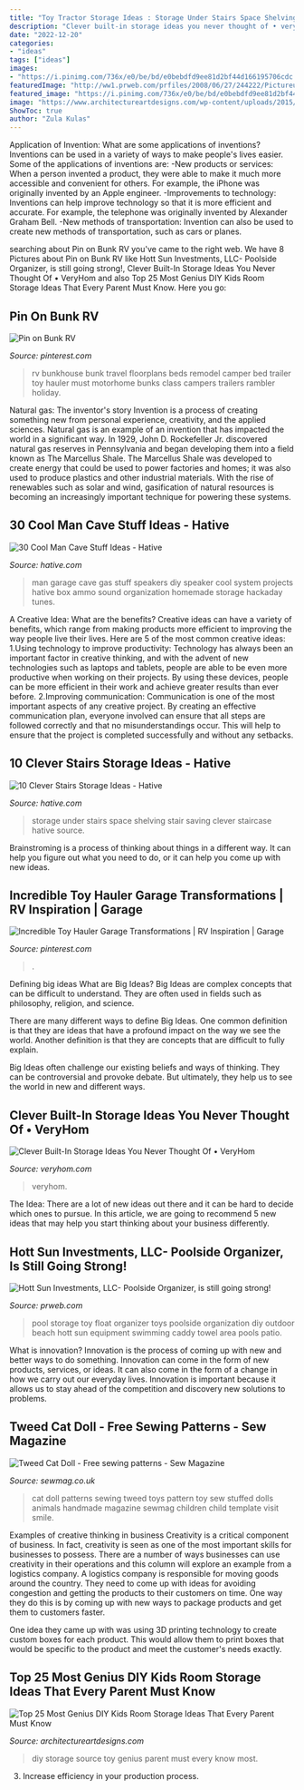 ```yaml
---
title: "Toy Tractor Storage Ideas : Storage Under Stairs Space Shelving Stair Saving Clever Staircase Hative Source"
description: "Clever built-in storage ideas you never thought of • veryhom"
date: "2022-12-20"
categories:
- "ideas"
tags: ["ideas"]
images:
- "https://i.pinimg.com/736x/e0/be/bd/e0bebdfd9ee81d2bf44d166195706cdc.jpg"
featuredImage: "http://ww1.prweb.com/prfiles/2008/06/27/244222/PictureusedforAdvertising.jpg"
featured_image: "https://i.pinimg.com/736x/e0/be/bd/e0bebdfd9ee81d2bf44d166195706cdc.jpg"
image: "https://www.architectureartdesigns.com/wp-content/uploads/2015/01/520.jpg"
ShowToc: true
author: "Zula Kulas"
---
```



Application of Invention: What are some applications of inventions?
Inventions can be used in a variety of ways to make people's lives easier. Some of the applications of inventions are: 
-New products or services: When a person invented a product, they were able to make it much more accessible and convenient for others. For example, the iPhone was originally invented by an Apple engineer. 
-Improvements to technology: Inventions can help improve technology so that it is more efficient and accurate. For example, the telephone was originally invented by Alexander Graham Bell. 
-New methods of transportation: Invention can also be used to create new methods of transportation, such as cars or planes.

	

		
searching about Pin on Bunk RV you've came to the right web. We have 8 Pictures about Pin on Bunk RV like Hott Sun Investments, LLC- Poolside Organizer, is still going strong!, Clever Built-In Storage Ideas You Never Thought Of • VeryHom and also Top 25 Most Genius DIY Kids Room Storage Ideas That Every Parent Must Know. Here you go:
		
    
## Pin On Bunk RV

<img loading=lazy src="https://i.pinimg.com/736x/91/eb/1f/91eb1f04ce3f306c9df5ee08338858b2.jpg" onerror="this.onerror=null;this.src='https://tse3.mm.bing.net/th?id=OIP.gHr086hmJ0arHezxTHA7YAHaMK&amp;pid=15.1';" alt="Pin on Bunk RV">

_Source: pinterest.com_

>rv bunkhouse bunk travel floorplans beds remodel camper bed trailer toy hauler must motorhome bunks class campers trailers rambler holiday. 

	

Natural gas: The inventor's story
Invention is a process of creating something new from personal experience, creativity, and the applied sciences. Natural gas is an example of an invention that has impacted the world in a significant way. In 1929, John D. Rockefeller Jr. discovered natural gas reserves in Pennsylvania and began developing them into a field known as The Marcellus Shale. The Marcellus Shale was developed to create energy that could be used to power factories and homes; it was also used to produce plastics and other industrial materials. With the rise of renewables such as solar and wind, gasification of natural resources is becoming an increasingly important technique for powering these systems.

    
## 30 Cool Man Cave Stuff Ideas - Hative

<img loading=lazy src="https://hative.com/wp-content/uploads/2015/06/man-cave-stuff/23-man-cave-stuff-ideas.jpg" onerror="this.onerror=null;this.src='https://tse3.mm.bing.net/th?id=OIP.ovcaAqqEzJY4IGq48FrAFQHaFj&amp;pid=15.1';" alt="30 Cool Man Cave Stuff Ideas - Hative">

_Source: hative.com_

>man garage cave gas stuff speakers diy speaker cool system projects hative box ammo sound organization homemade storage hackaday tunes. 

	

A Creative Idea: What are the benefits?
Creative ideas can have a variety of benefits, which range from making products more efficient to improving the way people live their lives. Here are 5 of the most common creative ideas: 
1.Using technology to improve productivity: Technology has always been an important factor in creative thinking, and with the advent of new technologies such as laptops and tablets, people are able to be even more productive when working on their projects. By using these devices, people can be more efficient in their work and achieve greater results than ever before. 
 2.Improving communication: Communication is one of the most important aspects of any creative project. By creating an effective communication plan, everyone involved can ensure that all steps are followed correctly and that no misunderstandings occur. This will help to ensure that the project is completed successfully and without any setbacks. 
 
    
## 10 Clever Stairs Storage Ideas - Hative

<img loading=lazy src="https://hative.com/wp-content/uploads/2014/11/stairs-storage-ideas/10-under-stair-space-saving-shelving.jpg" onerror="this.onerror=null;this.src='https://tse2.mm.bing.net/th?id=OIP.5Okxy6-XP6dIGwwWUNT-YgHaL3&amp;pid=15.1';" alt="10 Clever Stairs Storage Ideas - Hative">

_Source: hative.com_

>storage under stairs space shelving stair saving clever staircase hative source. 

	

Brainstroming is a process of thinking about things in a different way. It can help you figure out what you need to do, or it can help you come up with new ideas.

    
## Incredible Toy Hauler Garage Transformations | RV Inspiration | Garage

<img loading=lazy src="https://i.pinimg.com/736x/e0/be/bd/e0bebdfd9ee81d2bf44d166195706cdc.jpg" onerror="this.onerror=null;this.src='https://tse4.mm.bing.net/th?id=OIP.hXlCFbDbdgTdURG-0K8gBAHaHZ&amp;pid=15.1';" alt="Incredible Toy Hauler Garage Transformations | RV Inspiration | Garage">

_Source: pinterest.com_

>. 

	

Defining big ideas
What are Big Ideas?
Big Ideas are complex concepts that can be difficult to understand. They are often used in fields such as philosophy, religion, and science.

There are many different ways to define Big Ideas. One common definition is that they are ideas that have a profound impact on the way we see the world. Another definition is that they are concepts that are difficult to fully explain.

Big Ideas often challenge our existing beliefs and ways of thinking. They can be controversial and provoke debate. But ultimately, they help us to see the world in new and different ways.

    
## Clever Built-In Storage Ideas You Never Thought Of • VeryHom

<img loading=lazy src="http://veryhom.com/wp-content/uploads/2016/11/Clever-built-in-storage-7.jpg" onerror="this.onerror=null;this.src='https://tse4.mm.bing.net/th?id=OIP.91DK9QG6IfNKUd248p0U3QHaJ3&amp;pid=15.1';" alt="Clever Built-In Storage Ideas You Never Thought Of • VeryHom">

_Source: veryhom.com_

>veryhom. 

	

The Idea:
There are a lot of new ideas out there and it can be hard to decide which ones to pursue. In this article, we are going to recommend 5 new ideas that may help you start thinking about your business differently.

    
## Hott Sun Investments, LLC- Poolside Organizer, Is Still Going Strong!

<img loading=lazy src="http://ww1.prweb.com/prfiles/2008/06/27/244222/PictureusedforAdvertising.jpg" onerror="this.onerror=null;this.src='https://tse3.mm.bing.net/th?id=OIP.FWjNu18InxHD7cv9k2eQzgHaKn&amp;pid=15.1';" alt="Hott Sun Investments, LLC- Poolside Organizer, is still going strong!">

_Source: prweb.com_

>pool storage toy float organizer toys poolside organization diy outdoor beach hott sun equipment swimming caddy towel area pools patio. 

	

What is innovation?
Innovation is the process of coming up with new and better ways to do something. Innovation can come in the form of new products, services, or ideas. It can also come in the form of a change in how we carry out our everyday lives. Innovation is important because it allows us to stay ahead of the competition and discovery new solutions to problems.

    
## Tweed Cat Doll - Free Sewing Patterns - Sew Magazine

<img loading=lazy src="https://www.sewmag.co.uk/images/uploads/patterns/Feline_Friend_1.jpg" onerror="this.onerror=null;this.src='https://tse2.mm.bing.net/th?id=OIP.A1p59ky1mI2ErnqqJFGHxwHaKJ&amp;pid=15.1';" alt="Tweed Cat Doll - Free sewing patterns - Sew Magazine">

_Source: sewmag.co.uk_

>cat doll patterns sewing tweed toys pattern toy sew stuffed dolls animals handmade magazine sewmag children child template visit smile. 

	

Examples of creative thinking in business
Creativity is a critical component of business. In fact, creativity is seen as one of the most important skills for businesses to possess. There are a number of ways businesses can use creativity in their operations and this column will explore an example from a logistics company. 
A logistics company is responsible for moving goods around the country. They need to come up with ideas for avoiding congestion and getting the products to their customers on time. One way they do this is by coming up with new ways to package products and get them to customers faster.

One idea they came up with was using 3D printing technology to create custom boxes for each product. This would allow them to print boxes that would be specific to the product and meet the customer's needs exactly.

    
## Top 25 Most Genius DIY Kids Room Storage Ideas That Every Parent Must Know

<img loading=lazy src="https://www.architectureartdesigns.com/wp-content/uploads/2015/01/520.jpg" onerror="this.onerror=null;this.src='https://tse3.mm.bing.net/th?id=OIP.mDMjhszI89w4OcC3ca0GmwHaK7&amp;pid=15.1';" alt="Top 25 Most Genius DIY Kids Room Storage Ideas That Every Parent Must Know">

_Source: architectureartdesigns.com_

>diy storage source toy genius parent must every know most. 

	

3. Increase efficiency in your production process.

